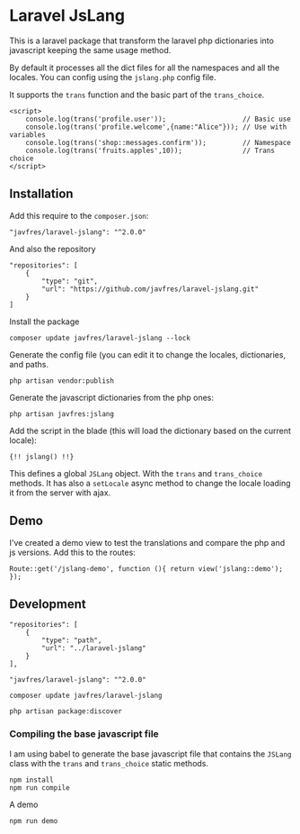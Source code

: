 
# Laravel JsLang

This is a laravel package that transform the laravel php dictionaries
into javascript keeping the same usage method.

By default it processes all the dict files for all the namespaces and
all the locales. You can config using the `jslang.php` config file.

It supports the `trans` function and the basic part of the `trans_choice`.

```
<script>
    console.log(trans('profile.user'));                   // Basic use
    console.log(trans('profile.welcome',{name:"Alice"})); // Use with variables
    console.log(trans('shop::messages.confirm'));         // Namespace
    console.log(trans('fruits.apples',10));               // Trans choice
</script>
```


## Installation

Add this require to the `composer.json`:

`"javfres/laravel-jslang": "^2.0.0"`

And also the repository

```
"repositories": [
    {
        "type": "git",
        "url": "https://github.com/javfres/laravel-jslang.git"
    }
]
```

Install the package

`composer update javfres/laravel-jslang --lock`

Generate the config file (you can edit it to change
the locales, dictionaries, and paths.

`php artisan vendor:publish`

Generate the javascript dictionaries from the php ones:

`php artisan javfres:jslang`

Add the script in the blade (this will load the dictionary based on the current locale):

```
{!! jslang() !!}
```

This defines a global `JSLang` object. With the `trans` and `trans_choice` methods.
It has also a `setLocale` async method to change the locale loading it from
the server with ajax.


## Demo

I've created a demo view to test the translations
and compare the php and js versions.
Add this to the routes:

```
Route::get('/jslang-demo', function (){ return view('jslang::demo'); });
```

## Development

```
"repositories": [
    {
        "type": "path",
        "url": "../laravel-jslang"
    }
],

```

`"javfres/laravel-jslang": "^2.0.0"`

`composer update javfres/laravel-jslang`

`php artisan package:discover`


### Compiling the base javascript file

I am using babel to generate the base javascript file that contains 
the `JSLang` class with the `trans` and `trans_choice` static methods.

```
npm install
npm run compile
```

A demo

```
npm run demo
```
